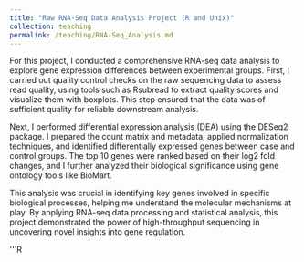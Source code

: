 ```yaml
---
title: "Raw RNA-Seq Data Analysis Project (R and Unix)"
collection: teaching
permalink: /teaching/RNA-Seq_Analysis.md
---
```


For this project, I conducted a comprehensive RNA-seq data analysis to explore gene expression differences between experimental groups. First, I carried out quality control checks on the raw sequencing data to assess read quality, using tools such as Rsubread to extract quality scores and visualize them with boxplots. This step ensured that the data was of sufficient quality for reliable downstream analysis.

Next, I performed differential expression analysis (DEA) using the DESeq2 package. I prepared the count matrix and metadata, applied normalization techniques, and identified differentially expressed genes between case and control groups. The top 10 genes were ranked based on their log2 fold changes, and I further analyzed their biological significance using gene ontology tools like BioMart.

This analysis was crucial in identifying key genes involved in specific biological processes, helping me understand the molecular mechanisms at play. By applying RNA-seq data processing and statistical analysis, this project demonstrated the power of high-throughput sequencing in uncovering novel insights into gene regulation.

'''R


